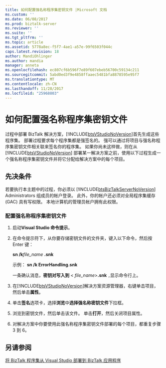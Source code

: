 ```yaml
---
title: 如何配置强名称程序集密钥文件 |Microsoft 文档
ms.custom: ''
ms.date: 06/08/2017
ms.prod: biztalk-server
ms.reviewer: ''
ms.suite: ''
ms.tgt_pltfrm: ''
ms.topic: article
ms.assetid: 5778a8ec-f5f7-4ae1-a57e-99f6503f044c
caps.latest.revision: 18
author: MandiOhlinger
ms.author: mandia
manager: anneta
ms.openlocfilehash: ec807cf6b596f7e89f607ebeb56700c59134c211
ms.sourcegitcommit: 5abd0ed3f9e4858ffaaec5481bfa8878595e95f7
ms.translationtype: MT
ms.contentlocale: zh-CN
ms.lasthandoff: 11/28/2017
ms.locfileid: "25968803"
---
```

# <a name="how-to-configure-a-strong-name-assembly-key-file"></a>如何配置强名称程序集密钥文件
过程中部署 BizTalk 解决方案，[!INCLUDE[btsVStudioNoVersion](../includes/btsvstudionoversion-md.md)]首先生成这些程序集。 部署过程要求每个程序集都是强签名的。 强可以通过将项目与强名称程序集密钥文件相关联来签名你的程序集。 如果你尚未这样做，则在从 [!INCLUDE[btsVStudioNoVersion](../includes/btsvstudionoversion-md.md)] 部署某一解决方案之前，使用以下过程生成一个强名称程序集密钥文件并将它分配给解决方案中的每个项目。  
  
## <a name="prerequisites"></a>先决条件  
 若要执行本主题中的过程，你必须以 [!INCLUDE[btsBizTalkServerNoVersion](../includes/btsbiztalkservernoversion-md.md)] Administrators 组成员的帐户登录。 此外，你的帐户还必须对全局程序集缓存 (GAC) 具有写权限。 本地计算机的管理员帐户拥有此权限。  
  
### <a name="to-configure-a-strong-name-assembly-key-file"></a>配置强名称程序集密钥文件  
  
1.  启动**Visual Studio 命令提示**。  
  
2.  在命令提示符下，从你要存储密钥文件的文件夹，键入以下命令，然后按 Enter 键：  
  
     **sn /k***file_name* **.snk**   
  
     示例： **sn /k ErrorHandling.snk**  
  
     一条确认消息，**密钥对写入到** \< *file_name*\>**.snk** `,`显示命令行上。  
  
3.  在[!INCLUDE[btsVStudioNoVersion](../includes/btsvstudionoversion-md.md)]解决方案资源管理器，右键单击项目，然后单击**属性**。  
  
4.  单击**签名**选项卡，选择**浏览**中**选择强名称密钥文件**下拉框。  
  
5.  浏览到密钥文件，然后单击该文件。 单击**打开**，然后关闭项目属性。  
  
6.  对解决方案中你要使用此强名称程序集密钥文件部署的每个项目，都重复步骤 3 到 6。  
  
## <a name="see-also"></a>另请参阅  
 [将 BizTalk 程序集从 Visual Studio 部署到 BizTalk 应用程序](../core/deploying-biztalk-assemblies-from-visual-studio-into-a-biztalk-application.md)